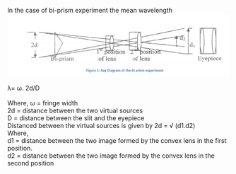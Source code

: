 In the case of bi-prism experiment the mean wavelength<br>
<img src="images/fig5.PNG"><br><br>
&lambda;= &omega;. 2d/D <br><br>
Where,  &omega; = fringe width<br>
              2d = distance between the two virtual sources<br>
               D = distance between the slit and the eyepiece<br>
Distanced between the virtual sources is given by 2d = √ (d1.d2)<br>
Where,<br>
              d1 = distance between the two image formed by the convex lens in the first position.<br>
              d2 = distance between the two image formed by the convex lens in the second position

              

